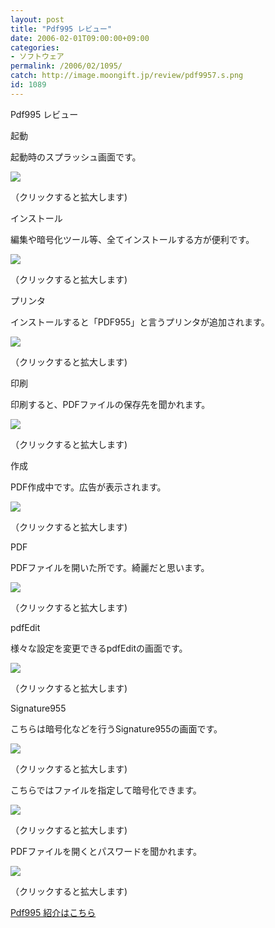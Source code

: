 ```yaml
---
layout: post
title: "Pdf995 レビュー"
date: 2006-02-01T09:00:00+09:00
categories:
- ソフトウェア
permalink: /2006/02/1095/
catch: http://image.moongift.jp/review/pdf9957.s.png
id: 1089
---
```

Pdf995 レビュー  
<!--more-->

起動

  

起動時のスプラッシュ画面です。

  

[![](http://image.moongift.jp/review/pdf9952.s.png)](http://image.moongift.jp/review/pdf9952.png)  
  
（クリックすると拡大します)

  

インストール

  

編集や暗号化ツール等、全てインストールする方が便利です。

  

[![](http://image.moongift.jp/review/pdf9953.s.png)](http://image.moongift.jp/review/pdf9953.png)  
  
（クリックすると拡大します)

  

プリンタ

  

インストールすると「PDF955」と言うプリンタが追加されます。

  

[![](http://image.moongift.jp/review/pdf9954.s.png)](http://image.moongift.jp/review/pdf9954.png)  
  
（クリックすると拡大します)

  

印刷

  

印刷すると、PDFファイルの保存先を聞かれます。

  

[![](http://image.moongift.jp/review/pdf9955.s.png)](http://image.moongift.jp/review/pdf9955.png)  
  
（クリックすると拡大します)

  

作成

  

PDF作成中です。広告が表示されます。

  

[![](http://image.moongift.jp/review/pdf9956.s.png)](http://image.moongift.jp/review/pdf9956.png)  
  
（クリックすると拡大します)

  

PDF

  

PDFファイルを開いた所です。綺麗だと思います。

  

[![](http://image.moongift.jp/review/pdf9957.s.png)](http://image.moongift.jp/review/pdf9957.png)  
  
（クリックすると拡大します)

  

pdfEdit

  

様々な設定を変更できるpdfEditの画面です。

  

[![](http://image.moongift.jp/review/pdf9958.s.png)](http://image.moongift.jp/review/pdf9958.png)  
  
（クリックすると拡大します)

  

Signature955

  

こちらは暗号化などを行うSignature955の画面です。

  

[![](http://image.moongift.jp/review/pdf9959.s.png)](http://image.moongift.jp/review/pdf9959.png)  
  
（クリックすると拡大します)

  

こちらではファイルを指定して暗号化できます。

  

[![](http://image.moongift.jp/review/pdf99510.s.png)](http://image.moongift.jp/review/pdf99510.png)  
  
（クリックすると拡大します)

  

PDFファイルを開くとパスワードを聞かれます。

  

[![](http://image.moongift.jp/review/pdf99511.s.png)](http://image.moongift.jp/review/pdf99511.png)  
  
（クリックすると拡大します)

  

[Pdf995 紹介はこちら](http://fw.moongift.jp/intro/i-1083.html)


